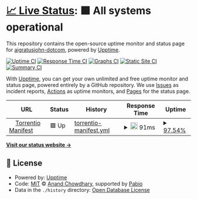 # [📈 Live Status](https://aigratusjohn-dotcom.github.io/torrentio-status): <!--live status--> **🟩 All systems operational**

This repository contains the open-source uptime monitor and status page for [aigratusjohn-dotcom](https://aigratusjohn-dotcom.github.io/torrentio-status), powered by [Upptime](https://github.com/upptime/upptime).

[![Uptime CI](https://github.com/aigratusjohn-dotcom/torrentio-status/workflows/Uptime%20CI/badge.svg)](https://github.com/aigratusjohn-dotcom/torrentio-status/actions?query=workflow%3A%22Uptime+CI%22)
[![Response Time CI](https://github.com/aigratusjohn-dotcom/torrentio-status/workflows/Response%20Time%20CI/badge.svg)](https://github.com/aigratusjohn-dotcom/torrentio-status/actions?query=workflow%3A%22Response+Time+CI%22)
[![Graphs CI](https://github.com/aigratusjohn-dotcom/torrentio-status/workflows/Graphs%20CI/badge.svg)](https://github.com/aigratusjohn-dotcom/torrentio-status/actions?query=workflow%3A%22Graphs+CI%22)
[![Static Site CI](https://github.com/aigratusjohn-dotcom/torrentio-status/workflows/Static%20Site%20CI/badge.svg)](https://github.com/aigratusjohn-dotcom/torrentio-status/actions?query=workflow%3A%22Static+Site+CI%22)
[![Summary CI](https://github.com/aigratusjohn-dotcom/torrentio-status/workflows/Summary%20CI/badge.svg)](https://github.com/aigratusjohn-dotcom/torrentio-status/actions?query=workflow%3A%22Summary+CI%22)

With [Upptime](https://upptime.js.org), you can get your own unlimited and free uptime monitor and status page, powered entirely by a GitHub repository. We use [Issues](https://github.com/aigratusjohn-dotcom/torrentio-status/issues) as incident reports, [Actions](https://github.com/aigratusjohn-dotcom/torrentio-status/actions) as uptime monitors, and [Pages](https://aigratusjohn-dotcom.github.io/torrentio-status) for the status page.

<!--start: status pages-->
<!-- This summary is generated by Upptime (https://github.com/upptime/upptime) -->
<!-- Do not edit this manually, your changes will be overwritten -->
<!-- prettier-ignore -->
| URL | Status | History | Response Time | Uptime |
| --- | ------ | ------- | ------------- | ------ |
| <img alt="" src="https://icons.duckduckgo.com/ip3/torrentio.strem.fun.ico" height="13"> [Torrentio Manifest](https://torrentio.strem.fun/manifest.json) | 🟩 Up | [torrentio-manifest.yml](https://github.com/aigratusjohn-dotcom/torrentio-status/commits/HEAD/history/torrentio-manifest.yml) | <details><summary><img alt="Response time graph" src="./graphs/torrentio-manifest/response-time-week.png" height="20"> 91ms</summary><br><a href="https://aigratusjohn-dotcom.github.io/torrentio-status/history/torrentio-manifest"><img alt="Response time 148" src="https://img.shields.io/endpoint?url=https%3A%2F%2Fraw.githubusercontent.com%2Faigratusjohn-dotcom%2Ftorrentio-status%2FHEAD%2Fapi%2Ftorrentio-manifest%2Fresponse-time.json"></a><br><a href="https://aigratusjohn-dotcom.github.io/torrentio-status/history/torrentio-manifest"><img alt="24-hour response time 70" src="https://img.shields.io/endpoint?url=https%3A%2F%2Fraw.githubusercontent.com%2Faigratusjohn-dotcom%2Ftorrentio-status%2FHEAD%2Fapi%2Ftorrentio-manifest%2Fresponse-time-day.json"></a><br><a href="https://aigratusjohn-dotcom.github.io/torrentio-status/history/torrentio-manifest"><img alt="7-day response time 91" src="https://img.shields.io/endpoint?url=https%3A%2F%2Fraw.githubusercontent.com%2Faigratusjohn-dotcom%2Ftorrentio-status%2FHEAD%2Fapi%2Ftorrentio-manifest%2Fresponse-time-week.json"></a><br><a href="https://aigratusjohn-dotcom.github.io/torrentio-status/history/torrentio-manifest"><img alt="30-day response time 148" src="https://img.shields.io/endpoint?url=https%3A%2F%2Fraw.githubusercontent.com%2Faigratusjohn-dotcom%2Ftorrentio-status%2FHEAD%2Fapi%2Ftorrentio-manifest%2Fresponse-time-month.json"></a><br><a href="https://aigratusjohn-dotcom.github.io/torrentio-status/history/torrentio-manifest"><img alt="1-year response time 148" src="https://img.shields.io/endpoint?url=https%3A%2F%2Fraw.githubusercontent.com%2Faigratusjohn-dotcom%2Ftorrentio-status%2FHEAD%2Fapi%2Ftorrentio-manifest%2Fresponse-time-year.json"></a></details> | <details><summary><a href="https://aigratusjohn-dotcom.github.io/torrentio-status/history/torrentio-manifest">97.54%</a></summary><a href="https://aigratusjohn-dotcom.github.io/torrentio-status/history/torrentio-manifest"><img alt="All-time uptime 99.05%" src="https://img.shields.io/endpoint?url=https%3A%2F%2Fraw.githubusercontent.com%2Faigratusjohn-dotcom%2Ftorrentio-status%2FHEAD%2Fapi%2Ftorrentio-manifest%2Fuptime.json"></a><br><a href="https://aigratusjohn-dotcom.github.io/torrentio-status/history/torrentio-manifest"><img alt="24-hour uptime 100.00%" src="https://img.shields.io/endpoint?url=https%3A%2F%2Fraw.githubusercontent.com%2Faigratusjohn-dotcom%2Ftorrentio-status%2FHEAD%2Fapi%2Ftorrentio-manifest%2Fuptime-day.json"></a><br><a href="https://aigratusjohn-dotcom.github.io/torrentio-status/history/torrentio-manifest"><img alt="7-day uptime 97.54%" src="https://img.shields.io/endpoint?url=https%3A%2F%2Fraw.githubusercontent.com%2Faigratusjohn-dotcom%2Ftorrentio-status%2FHEAD%2Fapi%2Ftorrentio-manifest%2Fuptime-week.json"></a><br><a href="https://aigratusjohn-dotcom.github.io/torrentio-status/history/torrentio-manifest"><img alt="30-day uptime 99.05%" src="https://img.shields.io/endpoint?url=https%3A%2F%2Fraw.githubusercontent.com%2Faigratusjohn-dotcom%2Ftorrentio-status%2FHEAD%2Fapi%2Ftorrentio-manifest%2Fuptime-month.json"></a><br><a href="https://aigratusjohn-dotcom.github.io/torrentio-status/history/torrentio-manifest"><img alt="1-year uptime 99.05%" src="https://img.shields.io/endpoint?url=https%3A%2F%2Fraw.githubusercontent.com%2Faigratusjohn-dotcom%2Ftorrentio-status%2FHEAD%2Fapi%2Ftorrentio-manifest%2Fuptime-year.json"></a></details>

<!--end: status pages-->

[**Visit our status website →**](https://aigratusjohn-dotcom.github.io/torrentio-status)

## 📄 License

- Powered by: [Upptime](https://github.com/upptime/upptime)
- Code: [MIT](./LICENSE) © [Anand Chowdhary](https://anandchowdhary.com), supported by [Pabio](https://pabio.com)
- Data in the `./history` directory: [Open Database License](https://opendatacommons.org/licenses/odbl/1-0/)
